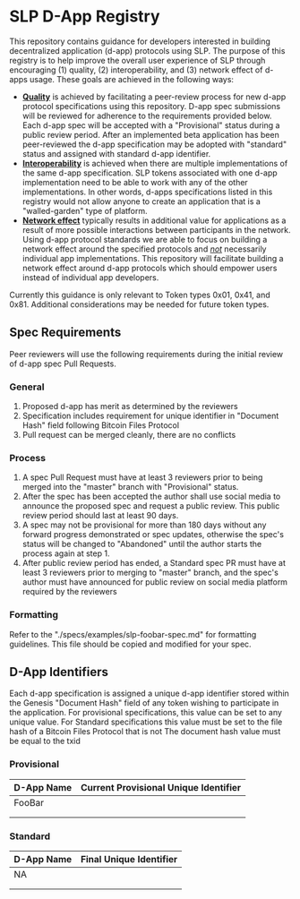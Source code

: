 # SLP D-App Registry

This repository contains guidance for developers interested in building decentralized application (d-app) protocols using SLP.  The purpose of this registry is to help improve the overall user experience of SLP through encouraging (1) quality, (2) interoperability, and (3) network effect of d-apps usage.  These goals are achieved in the following ways:  

* **<u>Quality</u>** is achieved by facilitating a peer-review process for new d-app protocol specifications using this repository. D-app spec submissions will be reviewed for adherence to the requirements provided below.  Each d-app spec will be accepted with a "Provisional" status during a public review period.  After an implemented beta application has been peer-reviewed the d-app specification may be adopted with "standard" status and assigned with standard d-app identifier.
* **<u>Interoperability</u>** is achieved when there are multiple implementations of the same d-app specification.  SLP tokens associated with one d-app implementation need to be able to work with any of the other implementations.  In other words, d-apps specifications listed in this registry would not allow anyone to create an application that is a "walled-garden" type of platform.
* **<u>Network effect</u>** typically results in additional value for applications as a result of more possible interactions between participants in the network.  Using d-app protocol standards we are able to focus on building a network effect around the specified protocols and <u>*not*</u> necessarily individual app implementations.  This repository will facilitate building a network effect around d-app protocols which should empower users instead of individual app developers.

Currently this guidance is only relevant to Token types 0x01, 0x41, and 0x81.  Additional considerations may be needed for future token types.

## Spec Requirements

Peer reviewers will use the following requirements during the initial review of d-app spec Pull Requests.

### General

1. Proposed d-app has merit as determined by the reviewers
2. Specification includes requirement for unique identifier in "Document Hash" field following Bitcoin Files Protocol
3. Pull request can be merged cleanly, there are no conflicts

### Process

1. A spec Pull Request must have at least 3 reviewers prior to being merged into the "master" branch with "Provisional" status.
2. After the spec has been accepted the author shall use social media to announce the proposed spec and request a public review.  This public review period should last at least 90 days.
3. A spec may not be provisional for more than 180 days without any forward progress demonstrated or spec updates, otherwise the spec's status will be changed to "Abandoned" until the author starts the process again at step 1.
4. After public review period has ended, a Standard spec PR must have at least 3 reviewers prior to merging to "master" branch, and the spec's author must have announced for public review on social media platform required by the reviewers

### Formatting

Refer to the "./specs/examples/slp-foobar-spec.md" for formatting guidelines.  This file should be copied and modified for your spec.



## D-App Identifiers

Each d-app specification is assigned a unique d-app identifier stored within the Genesis "Document Hash" field of any token wishing to participate in the application.   For provisional specifications, this value can be set to any unique value.   For Standard specifications this value must be set to the file hash of a Bitcoin Files Protocol that is not The document hash value must be equal to the txid

### Provisional

| D-App Name | Current Provisional Unique Identifier |
| ---------- | ------------------------------------- |
| FooBar     | <Some BFP Token Document Hash>        |
|            |                                       |
|            |                                       |



### Standard

| D-App Name | Final Unique Identifier   |
| ---------- | ------------------------- |
| NA         | <BFP Token Document Hash> |
|            |                           |
|            |                           |

